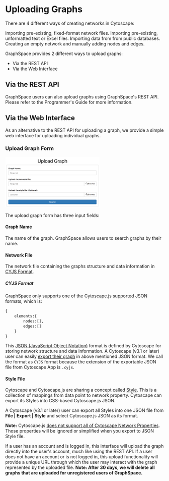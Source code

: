 # Uploading Graphs

There are 4 different ways of creating networks in Cytoscape:

Importing pre-existing, fixed-format network files.
Importing pre-existing, unformatted text or Excel files.
Importing data from from public databases.
Creating an empty network and manually adding nodes and edges.

GraphSpace provides 2 different ways to upload graphs: 

- Via the REST API 
- Via the Web Interface

## Via the REST API

GraphSpace users can also upload graphs using GraphSpace's REST API. Please refer to the Programmer's Guide for more information.

## Via the Web Interface

As an alternative to the REST API for uploading a graph, we provide a simple web interface for uploading individual graphs. 


### Upload Graph Form

<a href="#graph-upload-form">
<img src="./_static/images/gs-screenshot-upload-graph-form.png" width="300", alt="Graph Upload Form" />
</a>

The upload graph form has three input fields:

#### Graph Name 

The name of the graph. GraphSpace allows users to search graphs by their name.
#### Network File 

The network file containing the graphs structure and data information in [CYJS Format](#cyjs-format).

##### CYJS Format

GraphSpace only supports one of the Cytoscape.js supported JSON formats, which is:

```
{
    elements:{
        nodes:[],
        edges:[]
    }
}
```

This [JSON (JavaScript Object Notation)](http://www.json.org/) format is defined by Cytoscape for storing network structure and data information. A Cytoscape (v3.1 or later) user can easily [export their graph](http://manual.cytoscape.org/en/stable/Cytoscape.js_and_Cytoscape.html#export-network-and-table-to-cytoscape-js) in above mentioned JSON format. We call the format as `CYJS` format because the extension of the exportable JSON file from Cytoscape App is `.cyjs`.

#### Style File 

Cytoscape and Cytoscape.js are sharing a concept called [Style](http://manual.cytoscape.org/en/stable/Cytoscape.js_and_Cytoscape.html#export-styles-to-cytoscape-js). This is a collection of mappings from data point to network property. Cytoscape can export its Styles into CSS-based Cytoscape.js JSON. 

A Cytoscape (v3.1 or later) user can export all Styles into one JSON file from **File | Export | Style** and select Cytoscape.js JSON as its format.

**Note:** Cytoscape.js [does not support all of Cytoscape Network Properties](
http://manual.cytoscape.org/en/stable/Cytoscape.js_and_Cytoscape.html#limitations). Those properties will be ignored or simplified when you export to JSON Style file.


If a user has an account and is logged in, this interface will upload the graph directly into the user's account, much like using the REST API. If a user does not have an account or is not logged in, this upload functionality will provide a unique URL through which the user may interact with the graph represented by the uploaded file. **Note: After 30 days, we will delete all graphs that are uploaded for unregistered users of GraphSpace.**

